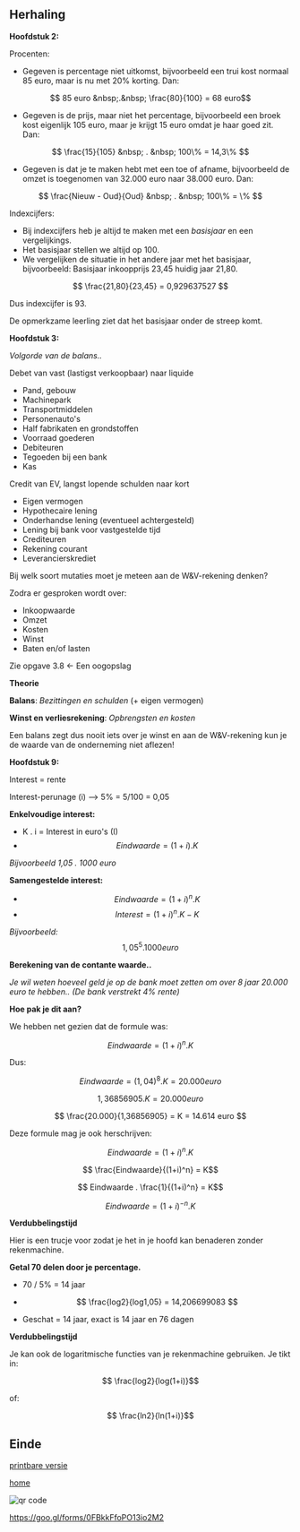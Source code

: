 ## Herhaling


**Hoofdstuk 2:**


Procenten:
- Gegeven is percentage niet uitkomst, bijvoorbeeld een trui kost normaal 85 euro, maar is nu met 20% korting. Dan:

$$ 85 euro &nbsp;.&nbsp; \frac{80}{100} = 68 euro$$


- Gegeven is de prijs, maar niet het percentage, bijvoorbeeld een broek kost eigenlijk 105 euro, maar je krijgt 15 euro omdat je haar goed zit. Dan:

$$ \frac{15}{105} &nbsp; . &nbsp; 100\% = 14,3\% $$


- Gegeven is dat je te maken hebt met een toe of afname, bijvoorbeeld de omzet is toegenomen van 32.000 euro naar 38.000 euro. Dan:

$$ \frac{Nieuw - Oud}{Oud} &nbsp; . &nbsp; 100\% = \% $$


Indexcijfers:
- Bij indexcijfers heb je altijd te maken met een _basisjaar_ en een vergelijkings.
- Het basisjaar stellen we altijd op 100.
- We vergelijken de situatie in het andere jaar met het basisjaar, bijvoorbeeld: Basisjaar inkoopprijs 23,45 huidig jaar 21,80.


$$ \frac{21,80}{23,45} = 0,929637527 $$

Dus indexcijfer is 93.

De opmerkzame leerling ziet dat het basisjaar onder de streep komt.



**Hoofdstuk 3:**


_Volgorde van de balans.._


Debet van vast (lastigst verkoopbaar) naar liquide
- Pand, gebouw
- Machinepark
- Transportmiddelen
- Personenauto's
- Half fabrikaten en grondstoffen
- Voorraad goederen
- Debiteuren
- Tegoeden bij een bank
- Kas


Credit van EV, langst lopende schulden naar kort
- Eigen vermogen
- Hypothecaire lening
- Onderhandse lening (eventueel achtergesteld)
- Lening bij bank voor vastgestelde tijd
- Crediteuren
- Rekening courant
- Leverancierskrediet


Bij welk soort mutaties moet je meteen aan de W&V-rekening denken?

Zodra er gesproken wordt over:
- Inkoopwaarde
- Omzet
- Kosten
- Winst
- Baten en/of lasten

Zie opgave 3.8 <- Een oogopslag


**Theorie**

**Balans**: _Bezittingen en schulden_ (+ eigen vermogen)

**Winst en verliesrekening**: _Opbrengsten en kosten_

Een balans zegt dus nooit iets over je winst en aan de W&V-rekening kun je de waarde van de onderneming niet aflezen!



**Hoofdstuk 9:**


Interest = rente

Interest-perunage (i) --> 5% = 5/100 = 0,05


**Enkelvoudige interest:**
- K . i = Interest in euro's (I)
- $$ Eindwaarde = (1+i) . K $$

_Bijvoorbeeld 1,05 . 1000 euro_


**Samengestelde interest:**
- $$ Eindwaarde = (1+i)^n . K$$
- $$ Interest = (1+i)^n . K - K$$

_Bijvoorbeeld:_ $$1,05^5 . 1000 euro$$


**Berekening van de contante waarde..**


_Je wil weten hoeveel geld je op de bank moet zetten om over 8 jaar 20.000 euro te hebben.. (De bank verstrekt 4% rente)_

**Hoe pak je dit aan?**


We hebben net gezien dat de formule was: 

$$ Eindwaarde = (1+i)^n . K$$

Dus: 

$$ Eindwaarde = (1,04)^8 . K = 20.000 euro$$

$$ 1,36856905 . K = 20.000 euro $$

$$ \frac{20.000}{1,36856905} = K = 14.614 euro $$


Deze formule mag je ook herschrijven:

$$ Eindwaarde = (1+i)^n . K$$

$$ \frac{Eindwaarde}{(1+i)^n} = K$$

$$ Eindwaarde . \frac{1}{(1+i)^n} = K$$

$$ Eindwaarde = (1+i)^{-n} . K$$


**Verdubbelingstijd**

Hier is een trucje voor zodat je het in je hoofd kan benaderen zonder rekenmachine. 


**Getal 70 delen door je percentage.** 
- 70 / 5% = 14 jaar

- $$ \frac{log2}{log1,05} = 14,206699083 $$

- Geschat = 14 jaar, exact is 14 jaar en 76 dagen


**Verdubbelingstijd**

Je kan ook de logaritmische functies van je rekenmachine gebruiken. Je tikt in: 

$$ \frac{log2}{log(1+i)}$$

of:

$$ \frac{ln2}{ln(1+i)}$$


## Einde

[printbare versie](havo_her1.html?print-pdf)

[home](index.html)


<img src="http://api.qrserver.com/v1/create-qr-code/?color=000000&amp;bgcolor=FFFFFF&amp;data=https%3A%2F%2Fgoo.gl%2Fforms%2F0FBkkFfoPO13io2M2&amp;qzone=1&amp;margin=0&amp;size=525x525&amp;ecc=L" alt="qr code" />

https://goo.gl/forms/0FBkkFfoPO13io2M2
